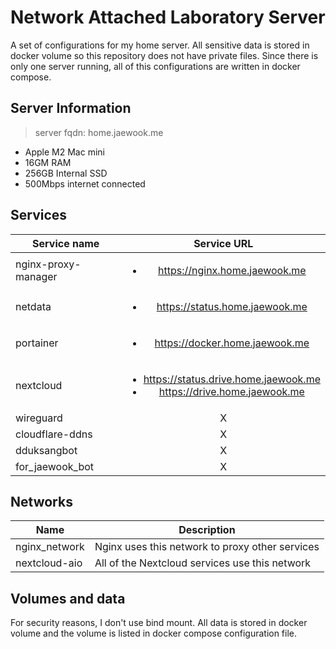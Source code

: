 # Network Attached Laboratory Server

A set of configurations for my home server. All sensitive data is stored in docker volume so this repository does not have private files. Since there is only one server running, all of this configurations are written in docker compose.

## Server Information

> server fqdn: home.jaewook.me

- Apple M2 Mac mini
- 16GM RAM
- 256GB Internal SSD
- 500Mbps internet connected

## Services
| Service name        | Service URL                                      |
|---------------------|:------------------------------------------------:|
| nginx-proxy-manager | <ul><li>https://nginx.home.jaewook.me</li><ul>   |
| netdata             | <ul><li>https://status.home.jaewook.me</li></ul> |
| portainer           | <ul><li>https://docker.home.jaewook.me</li></ul> |
| nextcloud           | <ul><li>https://status.drive.home.jaewook.me</li><li>https://drive.home.jaewook.me</li></ul> |
| wireguard           | X |
| cloudflare-ddns     | X |
| dduksangbot         | X |
| for_jaewook_bot     | X |

## Networks

| Name | Description |
|------|-------------|
| nginx_network | Nginx uses this network to proxy other services |
| nextcloud-aio | All of the Nextcloud services use this network |

## Volumes and data

For security reasons, I don't use bind mount. All data is stored in docker volume and the volume is listed in docker compose configuration file.
